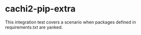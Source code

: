 # cachi2-pip-extra

This integration test covers a scenario when packages
defined in requirements.txt are yanked.
